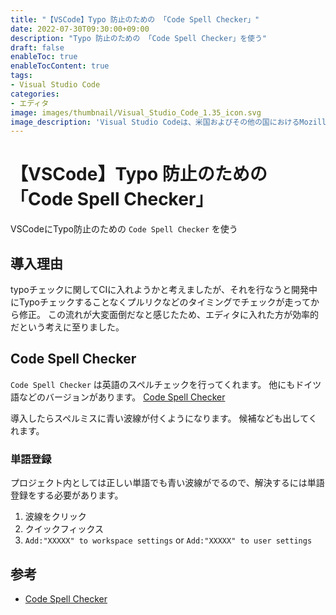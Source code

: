 ```yaml
---
title: "【VSCode】Typo 防止のための 「Code Spell Checker」"
date: 2022-07-30T09:30:00+09:00
description: "Typo 防止のための 「Code Spell Checker」を使う"
draft: false
enableToc: true
enableTocContent: true
tags: 
- Visual Studio Code
categories: 
- エディタ
image: images/thumbnail/Visual_Studio_Code_1.35_icon.svg
image_description: 'Visual Studio Codeは、米国およびその他の国におけるMozillaFoundationの商標です。'
---
```

# 【VSCode】Typo 防止のための 「Code Spell Checker」
VSCodeにTypo防止のための `Code Spell Checker` を使う

## 導入理由
typoチェックに関してCIに入れようかと考えましたが、それを行なうと開発中にTypoチェックすることなくプルリクなどのタイミングでチェックが走ってから修正。
この流れが大変面倒だなと感じたため、エディタに入れた方が効率的だという考えに至りました。

## Code Spell Checker
`Code Spell Checker` は英語のスペルチェックを行ってくれます。
他にもドイツ語などのバージョンがあります。
<a href="https://marketplace.visualstudio.com/items?itemName=streetsidesoftware.code-spell-checker" target="_blank" rel="nofollow noopener">Code Spell Checker</a>

導入したらスペルミスに青い波線が付くようになります。
候補なども出してくれます。

### 単語登録
プロジェクト内としては正しい単語でも青い波線がでるので、解決するには単語登録をする必要があります。
1. 波線をクリック
2. クイックフィックス
3. `Add:"XXXXX" to workspace settings` or `Add:"XXXXX" to user settings`

## 参考
* <a href="https://marketplace.visualstudio.com/items?itemName=streetsidesoftware.code-spell-checker" target="_blank" rel="nofollow noopener">Code Spell Checker</a>
